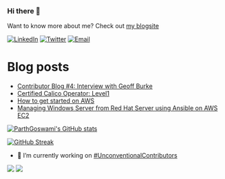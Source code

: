 ### Hi there 👋

Want to know more about me? Check out [my blogsite](https://parthgoswami.com/)

[![LinkedIn](https://img.shields.io/badge/LinkedIn-0077B5?style=for-the-badge&logo=linkedin&logoColor=white)](https://www.linkedin.com/in/parth-goswami/)
[![Twitter](https://img.shields.io/badge/Twitter-1DA1F2?style=for-the-badge&logo=twitter&logoColor=white)](twitter.com/parthtwts)
[![Email](https://img.shields.io/badge/Email-f54257?style=for-the-badge&logo=gmail&logoColor=white)](mailto:parthifs.g@gmail.com)


# Blog posts
<!-- BLOG-POST-LIST:START -->
- [Contributor Blog #4: Interview with Geoff Burke](https://www.parthgoswami.com/contributorblog_4/)
- [Certified Calico Operator: Level1](https://www.parthgoswami.com/certified-calico-operator/)
- [How to get started on AWS](https://www.parthgoswami.com/aws_for_beginners/)
- [Managing Windows Server from Red Hat Server using Ansible on AWS EC2](https://www.parthgoswami.com/ansible_sd/)
<!-- BLOG-POST-LIST:END -->



[![ParthGoswami's GitHub stats](https://github-readme-stats.vercel.app/api?username=parthgoswami-github&show_icons=true&theme=radical)](https://github.com/anuraghazra/github-readme-stats)

[![GitHub Streak](https://github-readme-streak-stats.herokuapp.com/?user=parthgoswami-github&theme=dark)](https://git.io/streak-stats)

- 🔭 I’m currently working on [#UnconventionalContributors](https://www.parthgoswami.com/categories/unconventionalcontributors/)

![](https://komarev.com/ghpvc/?username=parthgoswami-github&color=lightgrey)
![](https://visitor-badge.glitch.me/badge?page_id=parthgoswami-github.parthgoswami-github)
